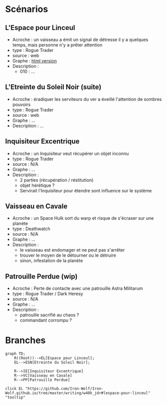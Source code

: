 # Scénarios

## L'Espace pour Linceul
- Acroche : un vaisseau a émit un signal de détresse il y a quelques temps, mais personne n'y a prêter attention
- type : Rogue Trader
- source : web
- Graphe : [html version](https://iron-wolf.github.io/writing/w40k_jdr/espace_pour_linceul.html)
- Description : 
  - 010 : ...

## L'Etreinte du Soleil Noir (suite)
- Acroche : éradiquer les serviteurs du ver a éveillé l'attention de sombres pouvoirs
- type : Rogue Trader
- source : web
- Graphe : ...
- Description : ...

## Inquisiteur Excentrique
- Acroche : un Inquisiteur veut récupérer un objet inconnu
- type : Rogue Trader
- source : N/A
- Graphe : ...
- Description :
  - 2 parties (récupération / réstitution)
  - objet hérétique ?
  - Servirait l'Inquisiteur pour étendre sont influence sur le système

## Vaisseau en Cavale
- Acroche : un Space Hulk sort du warp et risque de s'écraser sur une planète
- type : Deathwatch
- source : N/A
- Graphe : ...
- Description : 
  - le vaisseau est endomager et ne peut pas s'arrêter
  - trouver le moyen de le détourner ou le détruire
  - sinon, infestation de la planète

## Patrouille Perdue (wip)
- Acroche : Perte de contacte avec une patrouille Astra Militarum
- type : Rogue Trader / Dark Heresy
- source : N/A
- Graphe : ...
- Description :
  - patrouille sacrifié au chaos ?
  - commandant corrompu ?

# Branches
```mermaid
graph TD;
    R((Root))-->EL[Espace pour Linceul];
    EL-->ESN[Etreinte du Soleil Noir];

    R-->IE[Inquisiteur Excentrique]
    R-->VC[Vaisseau en Cavale]
    R-->PP[Patrouille Perdue]

click EL "https://github.com/Iron-Wolf/Iron-Wolf.github.io/tree/master/writing/w40k_jdr#lespace-pour-linceul" "tooltip"
```
